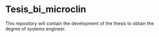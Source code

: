 # Tesis_bi_microclin
This repository will contain the development of the thesis to obtain the degree of systems engineer.
